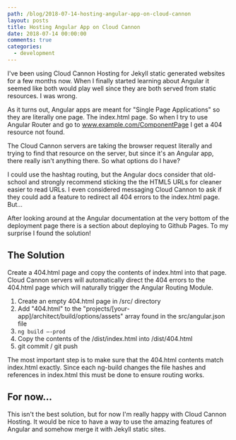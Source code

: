 ```yaml
---
path: /blog/2018-07-14-hosting-angular-app-on-cloud-cannon
layout: posts
title: Hosting Angular App on Cloud Cannon
date: 2018-07-14 00:00:00
comments: true
categories:
  - development
---
```


I've been using Cloud Cannon Hosting for Jekyll static generated websites for a few months now. When I finally started learning about Angular it seemed like both would play well since they are both served from static resources. I was wrong.

As it turns out, Angular apps are meant for "Single Page Applications" so they are literally one page. The index.html page. So when I try to use Angular Router and go to www.example.com/ComponentPage I get a 404 resource not found.

The Cloud Cannon servers are taking the browser request literally and trying to find that resource on the server, but since it's an Angular app, there really isn't anything there. So what options do I have?

I could use the hashtag routing, but the Angular docs consider that old-school and strongly recommend sticking the the HTML5 URLs for cleaner easier to read URLs. I even considered messaging Cloud Cannon to ask if they could add a feature to redirect all 404 errors to the index.html page. But…

After looking around at the Angular documentation at the very bottom of the deployment page there is a section about deploying to Github Pages. To my surprise I found the solution!

## The Solution

Create a 404.html page and copy the contents of index.html into that page. Cloud Cannon servers will automatically direct the 404 errors to the 404.html page which will naturally trigger the Angular Routing Module.

1. Create an empty 404.html page in /src/ directory
2. Add "404.html" to the "projects/[your-app]/architect/build/options/assets" array found in the src/angular.json file
3. <code>ng build –-prod</code>
4. Copy the contents of the /dist/index.html into /dist/404.html
5. git commit / git push

The most important step is to make sure that the 404.html contents match index.html exactly. Since each ng-build changes the file hashes and references in index.html this must be done to ensure routing works.

## For now…

This isn't the best solution, but for now I'm really happy with Cloud Cannon Hosting. It would be nice to have a way to use the amazing features of Angular and somehow merge it with Jekyll static sites.